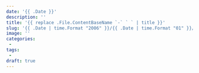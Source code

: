 ```yaml
---
date: '{{ .Date }}'
description: ''
title: '{{ replace .File.ContentBaseName `-` ` ` | title }}'
slug: '{{ .Date | time.Format "2006" }}/{{ .Date | time.Format "01" }}/{{ .File.ContentBaseName }}'
image: ''
categories:
 -
tags:
 -
draft: true
---
```


